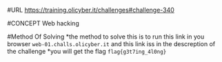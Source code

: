 #URL
https://training.olicyber.it/challenges#challenge-340

#CONCEPT
Web hacking

#Method Of Solving
*the method to solve this is to run this link in you browser ```web-01.challs.olicyber.it``` and this link iss in the descreption of the challenge
*you will get the flag ```flag{g3t7ing_4l0ng}```

